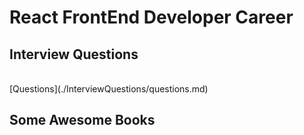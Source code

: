 # React FrontEnd Developer Career

## Interview Questions
<br>
[Questions](./InterviewQuestions/questions.md)

## Some Awesome Books
